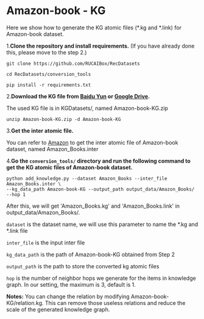 # Amazon-book - KG

Here we show how to generate the KG atomic files (*.kg and *.link)
for Amazon-book dataset.

1.**Clone the repository and install requirements.** 
(If you have already done this, please move to the step 2.)

```
git clone https://github.com/RUCAIBox/RecDatasets

cd RecDatasets/conversion_tools

pip install -r requirements.txt
```

2.**Download the KG file from [Baidu Yun](https://pan.baidu.com/s/1p51sWMgVFbAaHQmL4aD_-g) or [Google Drive](https://drive.google.com/drive/folders/1so0lckI6N6_niVEYaBu-LIcpOdZf99kj?usp=sharing).**

The used KG file is in KGDatasets/, named Amazon-book-KG.zip

```
unzip Amazon-book-KG.zip -d Amazon-book-KG
```

3.**Get the inter atomic file.**

You can refer to [Amazon](https://github.com/RUCAIBox/RecDatasets/blob/master/conversion_tools/usage/Amazon.md) 
to get the inter atomic file of Amazon-book dataset, named Amazon_Books.inter

4.**Go the ``conversion_tools/`` directory 
and run the following command to get the KG atomic files of Amazon-book dataset.**

```
python add_knowledge.py --dataset Amazon_Books --inter_file Amazon_Books.inter \ 
--kg_data_path Amazon-book-KG --output_path output_data/Amazon_Books/ --hop 1
```

After this, we will get 'Amazon_Books.kg' and 'Amazon_Books.link' in output_data/Amazon_Books/.

`dataset` is the dataset name, we will use this parameter to name the *.kg and *.link file

`inter_file` is the input inter file

`kg_data_path` is the path of Amazon-book-KG obtained from Step 2

`output_path` is the path to store the converted kg atomic files

`hop` is the number of neighbor hops we generate for the items in knowledge graph. In our setting, the maximum is 3, default is 1.

**Notes:** You can change the relation by modifying Amazon-book-KG/relation.kg. 
This can remove those useless relations and reduce the scale of the generated knowledge graph.